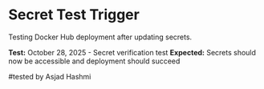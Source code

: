# Secret Test Trigger

Testing Docker Hub deployment after updating secrets.

**Test:** October 28, 2025 - Secret verification test
**Expected:** Secrets should now be accessible and deployment should succeed

#tested by Asjad Hashmi